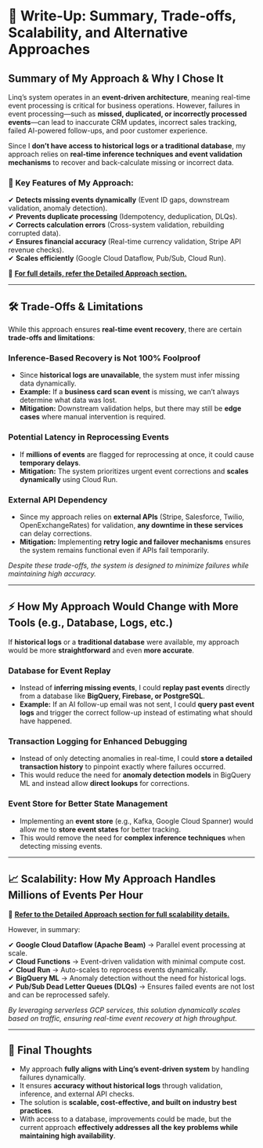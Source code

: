 # 📝 Write-Up: Summary, Trade-offs, Scalability, and Alternative Approaches

## Summary of My Approach & Why I Chose It

Linq’s system operates in an **event-driven architecture**, meaning real-time event processing is critical for business operations. However, failures in event processing—such as **missed, duplicated, or incorrectly processed events**—can lead to inaccurate CRM updates, incorrect sales tracking, failed AI-powered follow-ups, and poor customer experience.  

Since I **don’t have access to historical logs or a traditional database**, my approach relies on **real-time inference techniques and event validation mechanisms** to recover and back-calculate missing or incorrect data.  

### 🚀 Key Features of My Approach:
✔ **Detects missing events dynamically** (Event ID gaps, downstream validation, anomaly detection).  
✔ **Prevents duplicate processing** (Idempotency, deduplication, DLQs).  
✔ **Corrects calculation errors** (Cross-system validation, rebuilding corrupted data).  
✔ **Ensures financial accuracy** (Real-time currency validation, Stripe API revenue checks).  
✔ **Scales efficiently** (Google Cloud Dataflow, Pub/Sub, Cloud Run).  

📌 [**For full details, refer the Detailed Approach section.**](../approach/README.md)  

---

## 🛠 Trade-Offs & Limitations

While this approach ensures **real-time event recovery**, there are certain **trade-offs and limitations**:  

### Inference-Based Recovery is Not 100% Foolproof 
- Since **historical logs are unavailable**, the system must infer missing data dynamically.  
- **Example:** If a **business card scan event** is missing, we can’t always determine what data was lost.  
- **Mitigation:** Downstream validation helps, but there may still be **edge cases** where manual intervention is required.  

### Potential Latency in Reprocessing Events
- If **millions of events** are flagged for reprocessing at once, it could cause **temporary delays**.  
- **Mitigation:** The system prioritizes urgent event corrections and **scales dynamically** using Cloud Run.  

### External API Dependency
- Since my approach relies on **external APIs** (Stripe, Salesforce, Twilio, OpenExchangeRates) for validation, **any downtime in these services** can delay corrections.  
- **Mitigation:** Implementing **retry logic and failover mechanisms** ensures the system remains functional even if APIs fail temporarily.  

*Despite these trade-offs, the system is designed to minimize failures while maintaining high accuracy.*  

---

## ⚡ How My Approach Would Change with More Tools (e.g., Database, Logs, etc.)

If **historical logs** or a **traditional database** were available, my approach would be more **straightforward** and even **more accurate**.  

### Database for Event Replay 
- Instead of **inferring missing events**, I could **replay past events** directly from a database like **BigQuery, Firebase, or PostgreSQL**.  
- **Example:** If an AI follow-up email was not sent, I could **query past event logs** and trigger the correct follow-up instead of estimating what should have happened.  

### Transaction Logging for Enhanced Debugging 
- Instead of only detecting anomalies in real-time, I could **store a detailed transaction history** to pinpoint exactly where failures occurred.  
- This would reduce the need for **anomaly detection models** in BigQuery ML and instead allow **direct lookups** for corrections.  

### Event Store for Better State Management
- Implementing an **event store** (e.g., Kafka, Google Cloud Spanner) would allow me to **store event states** for better tracking.  
- This would remove the need for **complex inference techniques** when detecting missing events.    

---

## 📈 Scalability: How My Approach Handles Millions of Events Per Hour

📌 [**Refer to the Detailed Approach section for full scalability details.**](../approach/README.md)  

However, in summary:  

✔ **Google Cloud Dataflow (Apache Beam)** → Parallel event processing at scale.  
✔ **Cloud Functions** → Event-driven validation with minimal compute cost.  
✔ **Cloud Run** → Auto-scales to reprocess events dynamically.  
✔ **BigQuery ML** → Anomaly detection without the need for historical logs.  
✔ **Pub/Sub Dead Letter Queues (DLQs)** → Ensures failed events are not lost and can be reprocessed safely.  

*By leveraging serverless GCP services, this solution dynamically scales based on traffic, ensuring real-time event recovery at high throughput.*

---

## 🎯 Final Thoughts

- My approach **fully aligns with Linq’s event-driven system** by handling failures dynamically.  
- It ensures **accuracy without historical logs** through validation, inference, and external API checks.  
- The solution is **scalable, cost-effective, and built on industry best practices**.  
- With access to a database, improvements could be made, but the current approach **effectively addresses all the key problems while maintaining high availability**.  

